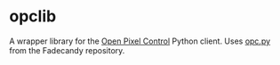 # opclib
A wrapper library for the [Open Pixel Control](https://github.com/zestyping/openpixelcontrol) Python client. Uses [opc.py](https://github.com/scanlime/fadecandy/blob/master/examples/python/opc.py) from the Fadecandy repository.
